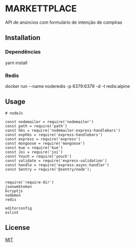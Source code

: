 # MARKETTPLACE

API de anúncios com formulário de intenção de complras

## Installation

### Dependências

yarn install

### Redis

docker run --name noderedis -p 6379:6379 -d -t redis:alpine

## Usage

```nodejs
# nodeJs

const nodemailer = require('nodemailer')
const path = require('path')
const hbs = require('nodemailer-express-handlebars')
const exphbs = require('express-handlebars')
const express = require('express')
const mongoose = require('mongoose')
const kue = require('kue')
const Joi = require('joi')
const Youch = require('youch')
const validate = require('express-validation')
const handle = require('express-async-handler')
const Sentry = require('@sentry/node');


require('require-dir')
jsonwebtoken
bcryptjs
nodemon
redis
```

```
editorconfig
eslint
```

## License

[MIT](https://choosealicense.com/licenses/mit/)
